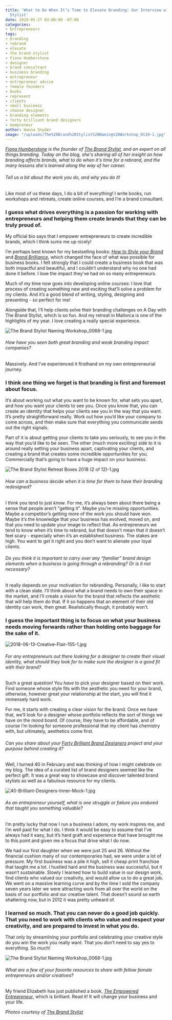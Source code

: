 ```yaml
---
title: 'What to Do When It’s Time to Elevate Branding: Our Interview with The Brand
  Stylist'
date: 2019-05-27 03:00:00 -07:00
categories:
- Entrepreneurs
tags:
- branding
- rebrand
- elevate
- the brand stylist
- Fiona Humberstone
- designer
- brand consultant
- business branding
- entrepreneur
- entrepreneur advice
- female founders
- books
- represent
- clients
- small business
- choose designer
- branding elements
- forty brilliant brand designers
- mompreneur
author: Hanna Snyder
image: "/uploads/The%20Brand%20Stylist%20Naming%20Workshop_0119-1.jpg"
---
```


_[Fiona Humberstone](https://www.instagram.com/thebrand_stylist/) is the founder of [The Brand Stylist](https://www.thebrand-stylist.com/), and an expert on all things branding. Today on the blog, she's sharing all of her insight on how branding affects brands, what to do when it's time for a rebrand, and the many lessons she's learned along the way of her career._

###### Tell us a bit about the work you do, and why you do it!

Like most of us these days, I do a bit of everything! I write books, run workshops and retreats, create online courses, and I’m a brand consultant. 

### I guess what drives everything is a passion for working with entrepreneurs and helping them create brands that they can be truly proud of. 

My official bio says that I empower entrepreneurs to create incredible brands, which I think sums me up nicely!

I’m perhaps best known for my bestselling books: _[How to Style your Brand](https://www.amazon.com/How-Style-Your-Brand-Distinctive/dp/0956454534/)_ and _[Brand Brilliance](https://www.amazon.com/Brand-Brilliance-Elevate-Enchant-Audience/dp/0956454542/)_, which changed the face of what was possible for business books. I felt strongly that I could create a business book that was both impactful and beautiful, and I couldn’t understand why no one had done it before. I love the impact they’ve had on so many entrepreneurs.

Much of my time now goes into developing online courses: I love that process of creating something new and exciting that’ll solve a problem for my clients. And it’s a good blend of writing, styling, designing and presenting - so perfect for me!

Alongside that, I’ll help clients solve their branding challenges on A Day with The Brand Stylist, which is so fun. And my retreat in Mallorca is one of the highlights of my year. I love creating a really special experience. 

![The Brand Stylist Naming Workshop_0068-1.jpg](/uploads/The%20Brand%20Stylist%20Naming%20Workshop_0068-1.jpg)

###### How have you seen both great branding and weak branding impact companies?

Massively. And I’ve experienced it firsthand on my own entrepreneurial journey. 

### I think one thing we forget is that branding is first and foremost about focus. 

It’s about working out what you want to be known for, what sets you apart, and how you want your clients to see you. Once you know that, you can create an identity that helps your clients see you in the way that you want. It’s pretty straightforward really. Work out how you’d like your company to come across, and then make sure that everything you communicate sends out the right signals.

Part of it is about getting your clients to take you seriously, to see you in the way that you’d like to be seen. The other (much more exciting) side to it is around really setting your business apart, captivating your clients, and creating a brand that creates some incredible opportunities for you. Commercially that’s going to have a huge impact on your business.

![The Brand Stylist Retreat Boxes 2018 (2 of 12)-1.jpg](/uploads/The%20Brand%20Stylist%20Retreat%20Boxes%202018%20(2%20of%2012)-1.jpg)

###### How can a business decide when it is time for them to have their branding redesigned?

I think you tend to just _know_. For me, it’s always been about there being a sense that people aren’t "getting it". Maybe you’re missing opportunities. Maybe a competitor’s getting more of the work you should have won. Maybe it’s the knowledge that your business has evolved, moved on, and that you need to update your image to reflect that. As entrepreneurs we tend to know when it’s time to rebrand, but that doesn’t mean that it doesn’t feel scary - especially when it’s an established business. The stakes are high. You want to get it right and you don’t want to alienate your loyal clients.

###### Do you think it is important to carry over any “familiar” brand design elements when a business is going through a rebranding? Or is it not necessary?

It really depends on your motivation for rebranding. Personally, I like to start with a clean slate. I’ll think about what a brand needs to own their space in the market, and I’ll create a vision for the brand that reflects the aesthetic that will help them do that. If it so happens that an element of their old identity can work, then great. Realistically though, it probably won’t. 

### I guess the important thing is to focus on what your business needs moving forwards rather than holding onto baggage for the sake of it.

![2018-06-13-Creative-Flair-155-1.jpg](/uploads/2018-06-13-Creative-Flair-155-1.jpg)

###### For any entrepreneurs out there looking for a designer to create their visual identity, what should they look for to make sure the designer is a good fit with their brand?

Such a great question! You _have_ to pick your designer based on their work. Find someone whose style fits with the aesthetic you need for your brand, otherwise, however great your relationship at the start, you will find it immensely hard work.

For me, it starts with creating a clear vision for the brand. Once we have that, we’ll look for a designer whose portfolio reflects the sort of things we have on the mood board. Of course, they have to be affordable, and of course I’m looking for someone professional that my client has chemistry with, but ultimately, aesthetics come first.

###### Can you share about your [Forty Brilliant Brand Designers](https://www.thebrand-stylist.com/40-brilliant-brand-designers) project and your purpose behind creating it?

Well, I turned 40 in February and was thinking of how I might celebrate on my blog. The idea of a curated list of brand designers seemed like the perfect gift. It was a great way to showcase and discover talented brand stylists as well as a fabulous resource for my clients. 

![40-Brilliant-Designers-Inner-Mock-1.jpg](/uploads/40-Brilliant-Designers-Inner-Mock-1.jpg)

###### As an entrepreneur yourself, what is one struggle or failure you endured that taught you something valuable?

I’m pretty lucky that now I run a business I adore, my work inspires me, and I’m well paid for what I do. I think it would be easy to assume that I’ve always had it easy, but it’s hard graft and experience that have brought me to this point and given me a focus that drive what I do now.

We had our first daughter when we were just 25 and 26. Without the financial cushion many of our contemporaries had, we were under a lot of pressure. My first business was a pile it high, sell it cheap print franchise that taught me a lot. I hustled hard and the business was successful, but it wasn’t sustainable. Slowly I learned how to build value in our design work, find clients who valued our creativity, and would allow us to do a great job. We went on a massive learning curve and by the time I sold the company seven years later we were attracting work from all over the world on the basis of our portfolio and our creative talent. That doesn’t sound so earth shattering now, but in 2012 it was pretty unheard of. 

### I learned so much. That you can never do a good job quickly. That you need to work with clients who value and respect your creativity, and are prepared to invest in what you do. 

That only by streamlining your portfolio and celebrating your creative style do you win the work you really want. That you don’t need to say yes to everything. So much!

![The Brand Stylist Naming Workshop_0068-1.jpg](/uploads/The%20Brand%20Stylist%20Naming%20Workshop_0068-1.jpg)

###### What are a few of your favorite resources to share with fellow female entrepreneurs and/or creatives?

My friend Elizabeth has just published a book, _[The Empowered Entrepreneur](https://www.elizabethcairns.com/book)_, which is brilliant. Read it! It will change your business and your life.

_Photos courtesy of [The Brand Stylist](https://www.thebrand-stylist.com/)_